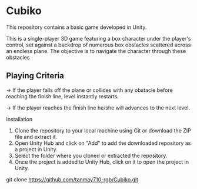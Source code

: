 # Cubiko

This repository contains a basic game developed in Unity.

This is a single-player 3D game featuring a box character under the player's control, set against a backdrop of numerous box obstacles scattered across an endless plane. The objective is to navigate the character through these obstacles

## Playing Criteria
-> If the player falls off the plane or collides with any obstacle before reaching the finish line, level instantly restarts.

-> If the player reaches the finish line he/she will advances to the next level.

Installation
1. Clone the repository to your local machine using Git or download the ZIP file and extract it.
2. Open Unity Hub and click on "Add" to add the downloaded repository as a project in Unity.
3. Select the folder where you cloned or extracted the repository.
4. Once the project is added to Unity Hub, click on it to open the project in Unity.

git clone https://github.com/tanmay710-rgb/Cubiko.git
